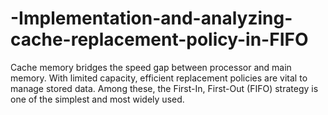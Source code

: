 # -Implementation-and-analyzing-cache-replacement-policy-in-FIFO
Cache memory bridges the speed gap between processor and main memory. With limited capacity, efficient replacement policies are vital to manage stored data. Among these, the First-In, First-Out (FIFO) strategy is one of the simplest and most widely used.
